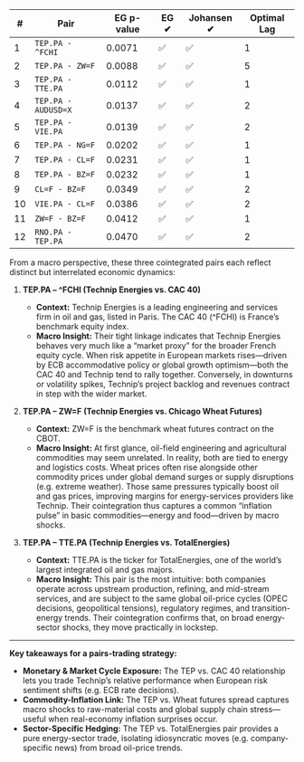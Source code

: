 | #  | Pair                | EG p-value | EG ✔ | Johansen ✔ | Optimal Lag |
| -- | ------------------- | ---------- | ---- | ---------- | ----------- |
| 1  | `TEP.PA - ^FCHI`    | 0.0071     | ✅    | ✅          | 1           |
| 2  | `TEP.PA - ZW=F`     | 0.0088     | ✅    | ✅          | 5           |
| 3  | `TEP.PA - TTE.PA`   | 0.0112     | ✅    | ✅          | 1           |
| 4  | `TEP.PA - AUDUSD=X` | 0.0137     | ✅    | ✅          | 2           |
| 5  | `TEP.PA - VIE.PA`   | 0.0139     | ✅    | ✅          | 2           |
| 6  | `TEP.PA - NG=F`     | 0.0202     | ✅    | ✅          | 1           |
| 7  | `TEP.PA - CL=F`     | 0.0231     | ✅    | ✅          | 1           |
| 8  | `TEP.PA - BZ=F`     | 0.0232     | ✅    | ✅          | 1           |
| 9  | `CL=F - BZ=F`       | 0.0349     | ✅    | ✅          | 2           |
| 10 | `VIE.PA - CL=F`     | 0.0386     | ✅    | ✅          | 2           |
| 11 | `ZW=F - BZ=F`       | 0.0412     | ✅    | ✅          | 1           |
| 12 | `RNO.PA - TEP.PA`   | 0.0470     | ✅    | ✅          | 2           |

From a macro perspective, these three cointegrated pairs each reflect distinct but interrelated economic dynamics:

1. **TEP.PA – ^FCHI (Technip Energies vs. CAC 40)**

   * **Context:** Technip Energies is a leading engineering and services firm in oil and gas, listed in Paris. The CAC 40 (^FCHI) is France’s benchmark equity index.
   * **Macro Insight:** Their tight linkage indicates that Technip Energies behaves very much like a “market proxy” for the broader French equity cycle. When risk appetite in European markets rises—driven by ECB accommodative policy or global growth optimism—both the CAC 40 and Technip tend to rally together. Conversely, in downturns or volatility spikes, Technip’s project backlog and revenues contract in step with the wider market.

2. **TEP.PA – ZW=F (Technip Energies vs. Chicago Wheat Futures)**

   * **Context:** ZW=F is the benchmark wheat futures contract on the CBOT.
   * **Macro Insight:** At first glance, oil-field engineering and agricultural commodities may seem unrelated. In reality, both are tied to energy and logistics costs. Wheat prices often rise alongside other commodity prices under global demand surges or supply disruptions (e.g. extreme weather). Those same pressures typically boost oil and gas prices, improving margins for energy-services providers like Technip. Their cointegration thus captures a common “inflation pulse” in basic commodities—energy and food—driven by macro shocks.

3. **TEP.PA – TTE.PA (Technip Energies vs. TotalEnergies)**

   * **Context:** TTE.PA is the ticker for TotalEnergies, one of the world’s largest integrated oil and gas majors.
   * **Macro Insight:** This pair is the most intuitive: both companies operate across upstream production, refining, and mid-stream services, and are subject to the same global oil-price cycles (OPEC decisions, geopolitical tensions), regulatory regimes, and transition-energy trends. Their cointegration confirms that, on broad energy-sector shocks, they move practically in lockstep.

---

**Key takeaways for a pairs-trading strategy:**

* **Monetary & Market Cycle Exposure:** The TEP vs. CAC 40 relationship lets you trade Technip’s relative performance when European risk sentiment shifts (e.g. ECB rate decisions).
* **Commodity-Inflation Link:** The TEP vs. Wheat futures spread captures macro shocks to raw-material costs and global supply chain stress—useful when real-economy inflation surprises occur.
* **Sector-Specific Hedging:** The TEP vs. TotalEnergies pair provides a pure energy-sector trade, isolating idiosyncratic moves (e.g. company-specific news) from broad oil-price trends.

